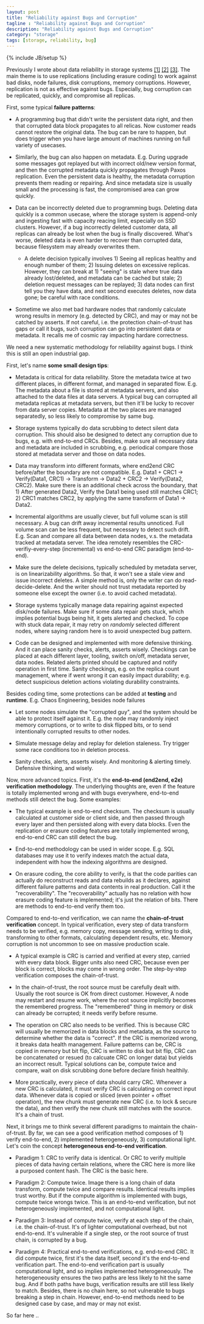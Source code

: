 ```yaml
---
layout: post
title: "Reliability against Bugs and Corruption"
tagline : "Reliability against Bugs and Corruption"
description: "Reliability against Bugs and Corruption"
category: "storage"
tags: [storage, reliability, bug]
---
```

{% include JB/setup %}

Previously I wrote about data reliability in storage systems [[1]](/storage/Engineering-Reliability-Practices) [[2]](/storage/Storage-Reliability-Calculations) [[3]](/storage/Experience-In-Feature-Development-And-Rollout-Cycle). The main theme is to use replications (including erasure coding) to work against bad disks, node failures, disk corruptions, memory corruptions. However, replication is not as effective against bugs. Especially, bug corruption can be replicated, quickly, and compromise all replicas.

First, some typical __failure patterns__:

  * A programming bug that didn't write the persistent data right, and then that corrupted data block propagates to all relicas. Now customer reads cannot restore the original data.  The bug can be rare to happen, but does trigger when you have large amount of machines running on full variety of usecases.

  * Similarly, the bug can also happen on metadata.  E.g. During upgrade some messages got replayed but with incorrect old/new version format, and then the corrupted metadata quickly propagates through Paxos replication. Even the persistent data is healthy, the metadata corruption prevents them reading or repairing. And since metadata size is usually small and the processing is fast, the compromised area can grow quickly.

  * Data can be incorrectly deleted due to programming bugs. Deleting data quickly is a common usecase, where the storage system is append-only and ingesting fast with capacity reacing limit, especially on SSD clusters. However, if a bug incorrectly deleted customer data, all replicas can already be lost when the bug is finally discovered. What's worse, deleted data is even harder to recover than corrupted data, because filesystem may already overwrites them.

    * A delete decision typically involves 1) Seeing all replicas healthy and enough number of them; 2) Issuing deletes on excessive replicas.  However, they can break at 1) "seeing" is stale where true data already lost/deleted, and metadata can be cached but stale; 2) deletion request messages can be replayed; 3) data nodes can first tell you they have data, and next second executes deletes, now data gone; be careful with race conditions.

  * Sometime we also met bad hardware nodes that randomly calculate wrong results in memory (e.g. detected by CRC), and may or may not be catched by asserts. If not careful, i.e. the protection chain-of-trust has gaps or call it bugs, such corruption can go into persistent data or metadata. It recalls me of cosmic ray impacting hardare correctness.

We need a new systematic methodology for reliability against bugs. I think this is still an open industrial gap.

First, let's name __some small design tips__:

  * Metadata is critical for data reliability.  Store the metadata twice at two different places, in different format, and managed in separated flow.  E.g. The metadata about a file is stored at metadata servers, and also attached to the data files at data servers. A typical bug can corrupted all metadata replicas at metadata servers, but then it'll be lucky to recover from data server copies. Metadata at the two places are managed separatedly, so less likely to compromise by same bug.

  * Storage systems typically do data scrubbing to detect silent data corruption. This should also be designed to detect any corruption due to bugs, e.g. with end-to-end CRCs. Besides, make sure all necessary data and metadata are included in scrubbing, e.g. periodical compare those stored at metadata server and those on data nodes.

  * Data may transform into different formats, where end2end CRC before/after the boundary are not compatible. E.g. Data1 + CRC1 -> Verify(Data1, CRC1) -> Transform -> Data2 + CRC2 -> Verify(Data2, CRC2). Make sure there is an additional check across the boundary, that 1) After generated Data2, Verify the Data1 being used still matches CRC1; 2) CRC1 matches CRC2, by applying the same transform of Data1 -> Data2.

  * Incremental algorithms are usually clever, but full volume scan is still necessary. A bug can drift away incremental results unnoticed. Full volume scan can be less frequent, but necessary to detect such drift. E.g. Scan and compare all data between data nodes, v.s. the metadata tracked at metadata server.  The idea remotely resembles the CRC-verifiy-every-step (incremental) vs end-to-end CRC paradigm (end-to-end).

  * Make sure the delete decisions, typically scheduled by metadata server, is on linearizability algorithms. So that, it won't see a stale view and issue incorrect deletes.  A simple method is, only the writer can do read-decide-delete. And the writer should not trust metadata reported by someone else except the owner (i.e. to avoid cached metadata).

  * Storage systems typically manage data repairing against expected disk/node failures. Make sure if some data repair gets stuck, which implies potential bugs being hit, it gets alerted and checked.  To cope with stuck data repair, it may retry on *randomly* selected different nodes, where saying random here is to avoid unexpected bug pattern.
  
  * Code can be designed and implemented with more defensive thinking. And it can place sanity checks, alerts, asserts wisely. Checkings can be placed at each different layer, tooling, switch on/off, metadata server, data nodes. Related alerts printed should be captured and notify operation in first time.  Sanity checkings, e.g. on the replica count management, where if went wrong it can easily impact durability; e.g. detect suspicious deletion actions violating durability constraints.

Besides coding time, some protections can be added at __testing__ and __runtime__. E.g. Chaos Engineering, besides node failures

  * Let some nodes simulate the "corrupted guy", and the system should be able to protect itself against it. E.g. the node may randomly inject memory corruptions, or to write to disk flipped bits, or to send intentionally corrupted results to other nodes.

  * Simulate message delay and replay for deletion staleness. Try trigger some race conditions too in deletion process.

  * Sanity checks, alerts, asserts wisely. And monitoring & alerting timely. Defensive thinking, and wisely.

Now, more advanced topics. First, it's the __end-to-end (end2end, e2e) verification methodology__. The underlying thoughts are, even if the feature is totally implemented wrong and with bugs everywhere, end-to-end methods still detect the bug. Some examples:

  * The typical example is end-to-end checksum. The checksum is usually calculated at customer side or client side, and then passed through every layer and then persisted along with every data blocks.  Even the replication or erasure coding features are totally implemented wrong, end-to-end CRC can still detect the bug.

  * End-to-end methodology can be used in wider scope. E.g. SQL databases may use it to verify indexes match the actual data, independent with how the indexing algorithms are designed.

  * On erasure coding, the core ability to verify, is that the code parities can actually do reconstruct reads and data rebuilds as it declares, against different failure patterns and data contents in real production. Call it the "recoverability". The "recoverability" actually has no relation with how erasure coding feature is implemented; it's just the relation of bits. There are methods to end-to-end verify them too.

Compared to end-to-end verification, we can name the __chain-of-trust verification__ concept. In typical verification, every step of data transform needs to be verified, e.g. memory copy, message sending, writing to disk, transforming to other formats, calculating dependent results, etc.  Memory corruption is not uncommon to see on massive production scale.

  * A typical example is CRC is carried and verified at every step, carried with every data block. Bigger units also need CRC, because even per block is correct, blocks may come in wrong order. The step-by-step verification composes the chain-of-trust.

  * In the chain-of-trust, the root source must be carefully dealt with. Usually the root source is OK from direct customer.  However, A node may restart and resume work, where the root source implicitly becomes the remembered progress. The "remembered" thing in memory or disk can already be corrupted; it needs verify before resume.

  * The operation on CRC also needs to be verified. This is because CRC will usually be memorized in data blocks and metadata, as the source to determine whether the data is "correct". If the CRC is memorized wrong, it breaks data health management.  Failure patterns can be, CRC is copied in memory but bit flip, CRC is written to disk but bit flip, CRC can be concatenated or resued (to calcuate CRC on longer data) but yields an incorrect result.  Typical solutions can be, compute twice and compare, wait on disk scrubbing done before declare finish healthily.

  * More practically, every piece of data should carry CRC. Whenever a new CRC is calculated, it must verify CRC is calculating on correct input data. Whenever data is copied or sliced (even pointer + offset operation), the new chunk must generate new CRC (i.e. to lock & secure the data), and then verify the new chunk still matches with the source. It's a chain of trust. 

Next, it brings me to think several different paradigms to maintain the chain-of-trust. By far, we can see a good verification method composes of 1) verify end-to-end, 2) implemented heterogeneously, 3) computational light. Let's coin the concept __heterogeneous end-to-end verification__.

  * Paradigm 1: CRC to verify data is identical. Or CRC to verify multiple pieces of data having certain relations, where the CRC here is more like a purposed content hash.  The CRC is the basic here.

  * Paradigm 2: Compute twice. Image there is a long chain of data transform, compute twice and compare results. Identical results implies trust worthy.  But if the compute algorithm is implemented with bugs, compute twice wrongs twice.  This is an end-to-end verification, but not heterogeneously implemented, and not computational light.

  * Paradigm 3: Instead of compute twice, verify at each step of the chain, i.e. the chain-of-trust. It's of lighter computational overhead, but not end-to-end. It's vulnerable if a single step, or the root source of trust chain, is corrupted by a bug.

  * Paradigm 4: Practical end-to-end verifications, e.g. end-to-end CRC.  It did compute twice, first it's the data itself, second it's the end-to-end verification part. The end-to-end verification part is usually computational light, and so implies implemented heterogeneously. The heterogeneousity ensures the two paths are less likely to hit the same bug. And if both paths have bugs, verification results are still less likely to match.  Besides, there is no chain here, so not vulnerable to bugs breaking a step in chain.  However, end-to-end methods need to be designed case by case, and may or may not exist.

So far here ..
